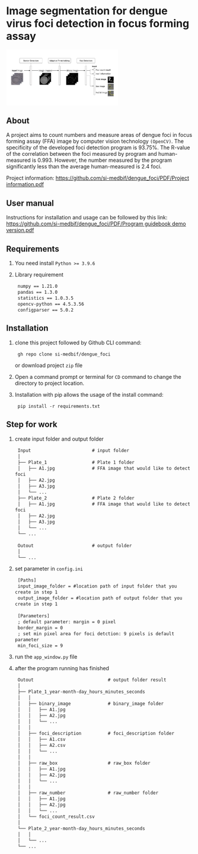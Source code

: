 # Image segmentation for dengue virus foci detection in focus forming assay
<img src="https://github.com/si-medbif/dengue_foci/blob/8e39c289992df571dc877bbf3a45a8527c5a889f/workflow.png" style="max-width: 60%;" align="center" />

## About
A project aims to count numbers and measure areas of dengue foci in focus forming assay (FFA) image by computer vision technology `(OpenCV)`. The specificity of the developed foci detection program is 93.75%. The R-value of the correlation between the foci measured by program and human-measured is 0.993. However, the number measured by the program significantly less than the average human-measured is 2.4 foci.

Project information: [ https://github.com/si-medbif/dengue_foci/PDF/Project information.pdf](https://github.com/si-medbif/dengue_foci/blob/dffa6158f7201189d605cebe3bd88061e2beb717/PDF/Project%20information.pdf)
## User manual
Instructions for installation and usage can be followed by this link: [https://github.com/si-medbif/dengue_foci/PDF/Program guidebook demo version.pdf](https://github.com/si-medbif/dengue_foci/blob/8a031d0b03dee3857547c57965aeb27fe2aea0df/PDF/Program%20guidebook%20demo%20version.pdf)
    
## Requirements
1. You need install `Python >= 3.9.6`
2. Library requirement

        numpy == 1.21.0
        pandas == 1.3.0
        statistics == 1.0.3.5
        opencv-python == 4.5.3.56
        configparser == 5.0.2




## Installation
1. clone this project followed by Github CLI command: 

        gh repo clone si-medbif/dengue_foci
   or download project `zip` file
2. Open a command prompt or terminal for `CD` command to change the directory to project location.
3. Installation with pip allows the usage of the install command:

        pip install -r requirements.txt
   
## Step for work
1. create input folder and output folder
    
        Input                       # input folder
        │
        ├── Plate_1                 # Plate 1 folder
        │   ├── A1.jpg              # FFA image that would like to detect foci
        │   ├── A2.jpg
        │   ├── A3.jpg 
        │   └── ...
        ├── Plate_2                 # Plate 2 folder
        │   ├── A1.jpg              # FFA image that would like to detect foci
        │   ├── A2.jpg
        │   ├── A3.jpg 
        │   └── ...
        └── ...
        
        Outout                      # output folder
        │
        └── ...
2. set parameter in `config.ini`

        [Paths]
        input_image_folder = #location path of input folder that you create in step 1
        output_image_folder = #location path of output folder that you create in step 1

        [Parameters]
        ; default parameter: margin = 0 pixel
        border_margin = 0
        ; set min pixel area for foci detction: 9 pixels is default parameter
        min_foci_size = 9

4. run the `app_window.py` file
5. after the program running has finished

        Outout                            # output folder result
        │
        ├── Plate_1_year-month-day_hours_minutes_seconds
        │   │
        │   ├── binary_image              # binary_image folder
        │   │   ├── A1.jpg
        │   │   ├── A2.jpg
        │   │   └── ...
        │   │
        │   ├── foci_description          # foci_description folder
        │   │   ├── A1.csv
        │   │   ├── A2.csv
        │   │   └── ...
        │   │
        │   ├── raw_box                   # raw_box folder
        │   │   ├── A1.jpg
        │   │   ├── A2.jpg
        │   │   └── ...
        │   │
        │   ├── raw_number                # raw_number folder
        │   │   ├── A1.jpg
        │   │   ├── A2.jpg
        │   │   └── ...
        │   └── foci_count_result.csv
        │
        └── Plate_2_year-month-day_hours_minutes_seconds
        │   │
        │   └── ...
        └── ...
